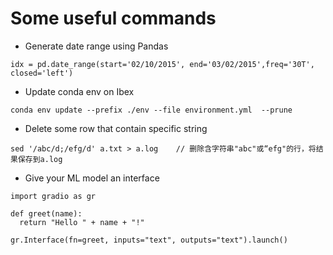 # Some useful commands

- Generate date range using Pandas
```
idx = pd.date_range(start='02/10/2015', end='03/02/2015',freq='30T', closed='left')
```
- Update conda env on Ibex
```
conda env update --prefix ./env --file environment.yml  --prune
```
- Delete some row that contain specific string
```
sed '/abc/d;/efg/d' a.txt > a.log    // 删除含字符串"abc"或“efg"的行，将结果保存到a.log
```
- Give your ML model an interface
```
import gradio as gr

def greet(name):
  return "Hello " + name + "!"

gr.Interface(fn=greet, inputs="text", outputs="text").launch()
```